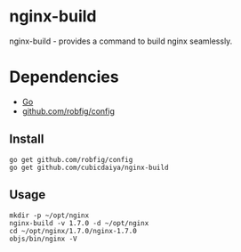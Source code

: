 # nginx-build

nginx-build - provides a command to build nginx seamlessly.

# Dependencies

 * [Go](http://golang.org/)
 * [github.com/robfig/config](https://github.com/robfig/config)

## Install

```
go get github.com/robfig/config
go get github.com/cubicdaiya/nginx-build
```

## Usage

```
mkdir -p ~/opt/nginx
nginx-build -v 1.7.0 -d ~/opt/nginx
cd ~/opt/nginx/1.7.0/nginx-1.7.0
objs/bin/nginx -V
```
